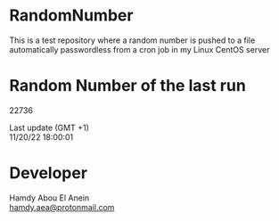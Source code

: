 # RandomNumber    
This is a test repository where a random number is pushed to a file automatically passwordless from a cron job in my Linux CentOS server    
# Random Number of the last run   
22736
      
Last update (GMT +1)    
11/20/22 18:00:01
# Developer    
Hamdy Abou El Anein   
hamdy.aea@protonmail.com
